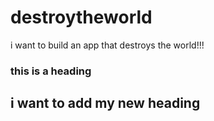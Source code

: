 # destroytheworld
i want to build an app that destroys the world!!!
### this is a heading 
## i want to add my new heading